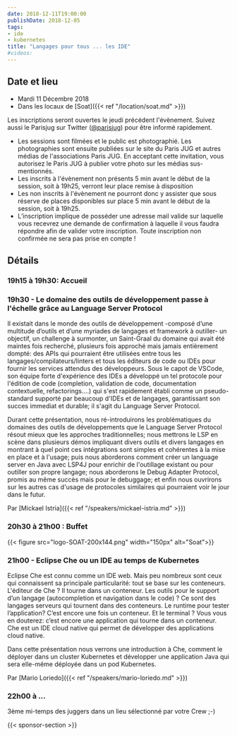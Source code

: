 ```yaml
---
date: 2018-12-11T19:00:00
publishDate: 2018-12-05
tags:
- ide
- kubernetes
title: "Langages pour tous ... les IDE"
#videos:
---
```


## Date et lieu

- Mardi 11 Décembre 2018
- Dans les locaux de [Soat]({{< ref "/location/soat.md" >}})

Les inscriptions seront ouvertes le jeudi précédent l'évènement. Suivez aussi le Parisjug sur Twitter ([@parisjug](https://twitter.com/parisjug)) pour être informé rapidement.
- Les sessions sont filmées et le public est photographié. Les photographies sont ensuite publiées sur le site du Paris JUG et autres médias de l'associations Paris JUG. En acceptant cette invitation, vous autorisez le Paris JUG à publier votre photo sur les médias sus-mentionnés.
- Les inscrits à l'évènement non présents 5 min avant le début de la session, soit à 19h25, verront leur place remise à disposition
- Les non inscrits à l'évènement ne pourront donc y assister que sous réserve de places disponibles sur place 5 min avant le début de la session, soit à 19h25.
- L’inscription implique de posséder une adresse mail valide sur laquelle vous recevrez une demande de confirmation à laquelle il vous faudra répondre afin de valider votre inscription. Toute inscription non confirmée ne sera pas prise en compte !


## Détails

### 19h15 à 19h30: Accueil

### 19h30 - Le domaine des outils de développement passe à l'échelle grâce au Language Server Protocol

Il existait dans le monde des outils de développement -composé d’une multitude d’outils et d’une myriades de langages et framework à outiller- un objectif, un challenge à surmonter, un Saint-Graal du domaine qui avait été maintes fois recherché, plusieurs fois approché mais jamais entièrement dompté: des APIs qui pourraient être utilisées entre tous les langages/compilateurs/linters et tous les éditeurs de code ou IDEs pour fournir les services attendus des développeurs. Sous le capot de VSCode, son équipe forte d'expérience des IDEs a développé un tel protocole pour l'édition de code (completion, validation de code, documentation contextuelle, refactorings....) qui s'est rapidement établi comme un pseudo-standard supporté par beaucoup d'IDEs et de langages, garantissant son succes immediat et durable; il s'agit du Language Server Protocol.

Durant cette présentation, nous ré-introduirons les problématiques du domaines des outils de développements que le Language Server Protocol résout mieux que les approches traditionnelles; nous mettrons le LSP en scène dans plusieurs démos impliquant divers outils et divers langages en montrant à quel point ces intégrations sont simples et cohérentes à la mise en place et à l'usage; puis nous aborderons comment créer un language server en Java avec LSP4J pour enrichir de l'outillage existant ou pour outiller son propre langage; nous aborderons le Debug Adapter Protocol, promis au même succès mais pour le debuggage; et enfin nous ouvrirons sur les autres cas d'usage de protocoles similaires qui pourraient voir le jour dans le futur.

Par [Mickael Istria]({{< ref "/speakers/mickael-istria.md" >}})

### 20h30 à 21h00 : Buffet

{{< figure src="logo-SOAT-200x144.png" width="150px" alt="Soat">}}

### 21h00 - Eclipse Che ou un IDE au temps de Kubernetes

Eclipse Che est connu comme un IDE web. Mais peu nombreux sont ceux qui connaissent sa principale particularité: tout se base sur les conteneurs. L'éditeur de Che ? Il tourne dans un conteneur. Les outils pour le support d’un langage (autocompletion et navigation dans le code) ? Ce sont des langages serveurs qui tournent dans des conteneurs. Le runtime pour tester l’application? C’est encore une fois un conteneur. Et le terminal ? Vous vous en douterez: c’est encore une application qui tourne dans un conteneur. Che est un IDE cloud native qui permet de développer des applications cloud native.

Dans cette présentation nous verrons une introduction à Che, comment le déployer dans un cluster Kubernetes et développer une application Java qui sera elle-même déployée dans un pod Kubernetes.

Par [Mario Loriedo]({{< ref "/speakers/mario-loriedo.md" >}})

### 22h00 à ...

3ème mi-temps des juggers dans un lieu sélectionné par votre Crew ;-)

{{< sponsor-section >}}
